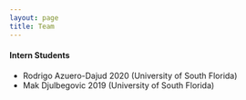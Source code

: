 ```yaml
---
layout: page
title: Team
---
```


#### Intern Students
- Rodrigo Azuero-Dajud 2020 (University of South Florida)
- Mak Djulbegovic 2019 (University of South Florida)
